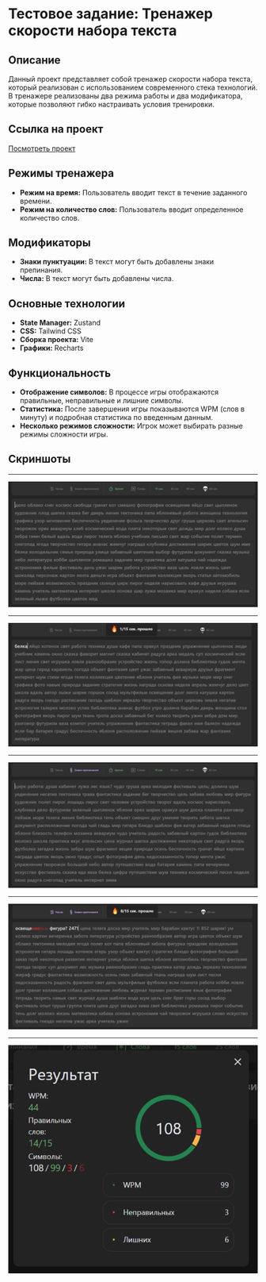 # Тестовое задание: Тренажер скорости набора текста

## Описание

Данный проект представляет собой тренажер скорости набора текста, который реализован с использованием современного стека технологий. В тренажере реализованы два режима работы и два модификатора, которые позволяют гибко настраивать условия тренировки.

## Ссылка на проект

[Посмотреть проект](https://ashenoooone.github.io/typing-speed-tester/)

## Режимы тренажера

- **Режим на время:** Пользователь вводит текст в течение заданного времени.
- **Режим на количество слов:** Пользователь вводит определенное количество слов.

## Модификаторы

- **Знаки пунктуации:** В текст могут быть добавлены знаки препинания.
- **Числа:** В текст могут быть добавлены числа.

## Основные технологии

- **State Manager:** Zustand
- **CSS:** Tailwind CSS
- **Сборка проекта:** Vite
- **Графики:** Recharts

## Функциональность

- **Отображение символов:** В процессе игры отображаются правильные, неправильные и лишние символы.
- **Статистика:** После завершения игры показываются WPM (слов в минуту) и подробная статистика по введенным данным.
- **Несколько режимов сложности:** Игрок может выбирать разные режимы сложности игры.

## Скриншоты

---

![Главное окно](./_images/1.png)

---

![Режим на время](./_images/2.png)

---

![Режим с пунктуацией](./_images/3.png)

---

![Два режима сразу](./_images/4.png)

---

![Статистика по завершении](./_images/5.png)
